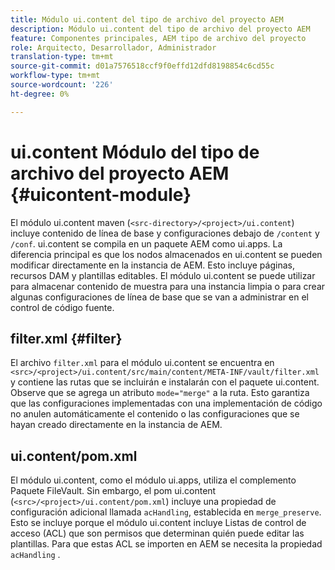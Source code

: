 ```yaml
---
title: Módulo ui.content del tipo de archivo del proyecto AEM
description: Módulo ui.content del tipo de archivo del proyecto AEM
feature: Componentes principales, AEM tipo de archivo del proyecto
role: Arquitecto, Desarrollador, Administrador
translation-type: tm+mt
source-git-commit: d01a7576518ccf9f0effd12dfd8198854c6cd55c
workflow-type: tm+mt
source-wordcount: '226'
ht-degree: 0%

---
```



# ui.content Módulo del tipo de archivo del proyecto AEM {#uicontent-module}

El módulo ui.content maven (`<src-directory>/<project>/ui.content`) incluye contenido de línea de base y configuraciones debajo de `/content` y `/conf`. ui.content se compila en un paquete AEM como ui.apps. La diferencia principal es que los nodos almacenados en ui.content se pueden modificar directamente en la instancia de AEM. Esto incluye páginas, recursos DAM y plantillas editables. El módulo ui.content se puede utilizar para almacenar contenido de muestra para una instancia limpia o para crear algunas configuraciones de línea de base que se van a administrar en el control de código fuente.

## filter.xml {#filter}

El archivo `filter.xml` para el módulo ui.content se encuentra en `<src>/<project>/ui.content/src/main/content/META-INF/vault/filter.xml` y contiene las rutas que se incluirán e instalarán con el paquete ui.content. Observe que se agrega un atributo `mode="merge"` a la ruta. Esto garantiza que las configuraciones implementadas con una implementación de código no anulen automáticamente el contenido o las configuraciones que se hayan creado directamente en la instancia de AEM.

## ui.content/pom.xml

El módulo ui.content, como el módulo ui.apps, utiliza el complemento Paquete FileVault. Sin embargo, el pom ui.content (`<src>/<project>/ui.content/pom.xml`) incluye una propiedad de configuración adicional llamada `acHandling`, establecida en `merge_preserve`. Esto se incluye porque el módulo ui.content incluye Listas de control de acceso (ACL) que son permisos que determinan quién puede editar las plantillas. Para que estas ACL se importen en AEM se necesita la propiedad `acHandling` .
